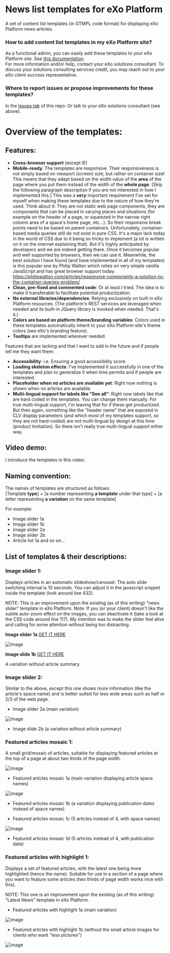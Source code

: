 # News list templates for eXo Platform
A set of content list templates (in GTMPL code format) for displaying eXo Platform news articles.

### How to add content list templates in my eXo Platform site?
As a functional admin, you can easily add these templates to your eXo Platform site. See [this documentation](https://docs.exoplatform.org/en/6.1/Administration.html#list-templates).  
For more information and/or help, contact your eXo solutions consultant. To discuss your solutions consulting services credit, you may reach out to your eXo client success representative.

### Where to report issues or propose improvements for these templates?
In the [Issues tab](https://github.com/marwenmema/exo-news-list-templates/issues) of this repo. Or talk to your eXo solutions consultant (see above).

# Overview of the templates:

## Features:
* **Cross-browser support** (except IE)
* **Mobile-ready**: The templates are responsive. Their responsiveness is not simply based on viewport (screen) size, but rather on container size! This means that they adapt based on the width value of the **area** of the page where you put them instead of the width of the **whole page**. [Skip the following paragraph description if you are not interested in how I implemented this.] This was a **_very_** important requirement I've set for myself when making these templates due to the nature of how they're used. Think about it: They are not static web page components, they are componants that can be placed in varying places and situations (for example on the header of a page, or squeezed in the narrow right column area of a space's home page, etc...). So their responsive break points need to be based on parent containers. Unfortunately, container-based media queries still do not exist in pure CSS. It's a major lack today in the world of CSS due to it being so tricky to implement (a lot is written on it on the internet explaining that). But it's highly anticipated by developers and we are indeed getting there. Once it becomes popular and well supported by browsers, then we can use it. Meanwhile, the best solution I have found (and have implemented in all of my templates) is this popular one by Philip Walton which relies on very simple vanilla JavaScript and has great browser support today: https://philipwalton.com/articles/responsive-components-a-solution-to-the-container-queries-problem/
* **Clean, pre-fixed and commented code**: Or at least I tried. The idea is to make it transferable to facilitate potential productization.
* **No external libraries/dependencies**: Relying exclusively on built in eXo Platform resources. (The platform's REST services are leveraged when needed and its built-in JQuery library is invoked when needed. That's it.)
* **Colors are based on platform theme/branding variables**: Colors used in these templates automatically inherit to your eXo Platform site's theme colors (see eXo's branding feature).
* **Tooltips** are implemented wherever needed.

Features that are lacking and that I want to add in the future and if people tell me they want them:

* **Accessibility**: i.e. Ensuring a good accessibility score.   
* **Loading skeleton effects**: I've implemented it successfully in one of the templates and plan to generalize it when time permits and if people are interested.  
* **Placeholder when no articles are available yet**: Right now nothing is shown when no articles are available.  
* **Multi-lingual support for labels like "See all"**: Right now labels like that are hard coded in the templates. You can change them manually. For true multi-lingual support, I'm leaving that for if these get productized. But then again, something like the "header name" that are exposed in CLV display parameters (and which most of my templates support, so they are not hard-coded) are not multi-lingual by design at this time (product limitation). So there isn't really true multi-lingual support either way.

## Video demo:
I introduce the templates in this video:

## Naming convention:
The names of templates are structured as follows:  
[Template **type**] + [a number representing **a template** under that type] + [a letter representing **a variation** on the same template]  

For example:
* Image slider 1a
* Image slider 1b
* Image slider 2a
* Image slider 2b
* Article list 1a  and so on...

## List of templates & their descriptions:

### Image slider 1:

Displays articles in an automatic slideshow/carousel. The auto slide switching interval is 10 seconds. You can adjust it in the javascript snippet inside the template (look around line 432).

NOTE: This is an improvement upon the existing (as of this writing) "news slider" template in eXo Platform.
Note: If you (or your client) doesn't like the subtle auto-zoom effect on the images, you can deactivate it (take a look at the CSS code around line 117). My intention was to make the slider feel alive and calling for some attention without being too distracting.

**Image slider 1a** [GET IT HERE]()

![image](https://user-images.githubusercontent.com/9139631/122273824-c992d380-ced9-11eb-899b-897883156ea2.png)

**Image slide 1b** [GET IT HERE]()

A variation without article summary.

### Image slider 2:

Similar to the above, except this one shows more information (like the article's space name) and is better suited for less wide areas such as half or 2/3 of the web page. 

* Image slider 2a (main variation)

![image](https://user-images.githubusercontent.com/9139631/122273521-6b65f080-ced9-11eb-89e0-8bad19107870.png)

* Image slide 2b (a variation without article summary)

### Featured articles mosaic 1:

A small grid/mosaic of articles, suitable for displaying featured articles at the top of a page at about two thirds of the page width.

![image](https://user-images.githubusercontent.com/9139631/122273257-23df6480-ced9-11eb-8220-7c5535abcd57.png)

* Featured articles mosaic 1a (main variation displaying article space names)

![image](https://user-images.githubusercontent.com/9139631/122274507-838a3f80-ceda-11eb-93e8-015b314a435c.png)

* Featured articles mosaic 1b (a variation displaying publication dates instead of space names)

* Featured articles mosaic 1c (5 articles instead of 4, with space names)

![image](https://user-images.githubusercontent.com/9139631/122274636-aae10c80-ceda-11eb-857b-f3603bbf9006.png)

* Featured articles mosaic 1d (5 articles instead of 4, with publication date)

### Featured articles with highlight 1:

Displays a set of featured articles, with the latest one being more highlighted (hence the name). Suitable for use in a section of a page where you want to feature some articles (two thirds of page width works nice with this).

NOTE: This one is an improvement upon the existing (as of this writing) "Latest News" template in eXo Platform.

* Featured articles with highlight 1a (main variation)

![image](https://user-images.githubusercontent.com/9139631/122275038-2773eb00-cedb-11eb-8812-8aea11fd3194.png)

* Featured articles with highlight 1b (without the small article images for clients who want "less pictures")

![image](https://user-images.githubusercontent.com/9139631/122275264-67d36900-cedb-11eb-8e72-ea57cb47c647.png)
